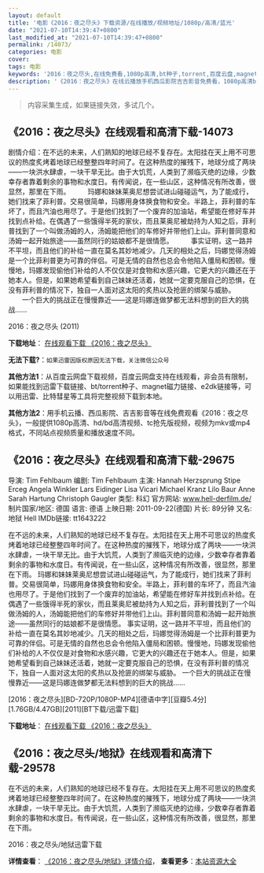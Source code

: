 ```yaml
---
layout: default
title: '电影《2016：夜之尽头》下载资源/在线播放/视频地址/1080p/高清/蓝光'
date: "2021-07-10T14:39:47+0800"
last_modified_at: "2021-07-10T14:39:47+0800"
permalink: /14073/
categories: 电影
cover:
tags: 电影
keywords: '2016：夜之尽头,在线免费看,1080p高清,bt种子,torrent,百度云盘,magnet,磁力链,迅雷下载资源'
description: '《2016：夜之尽头》在线云播放手机西瓜影院吉吉影音免费看，1080p高清bd/hd未删减完整版和tc抢先枪版，mkv/mp4格式，附带bt/torrent种子、magnet/磁力链、百度云盘、网盘资源迅雷下载链接'
---
```


>内容采集生成，如果链接失效，多试几个。


## 《2016：夜之尽头》在线观看和高清下载-14073

剧情介绍：在不远的未来，人们熟知的地球已经不复存在。太阳挂在天上用不可思议的热度炙烤着地球已经整整四年时间了。在这种热度的摧残下，地球分成了两块——一块洪水肆虐，一块干旱无比。由于大饥荒，人类到了濒临灭绝的边缘，少数幸存者靠着剩余的事物和水度日。有传闻说，在一些山区，这种情况有所改善，很显然，那里在下雨。  　　玛娜和妹妹莱奥尼想尝试进山碰碰运气，为了能成行，她们找来了菲利普。交易很简单，玛娜用身体换食物和安全。半路上，菲利普的车坏了，而且汽油也用尽了。于是他们找到了一个废弃的加油站，希望能在修好车并找到点补给。在偶遇了一些饿得半死的家伙，而且莱奥尼被劫持为人知之后，菲利普找到了一个叫做汤姆的人，汤姆能把他们的车修好并带他们上山。菲利普同意和汤姆一起开始旅途——虽然同行的姑娘都不是很情愿。  　　事实证明，这一路并不平坦，而且他们的补给一直在莫名其妙地减少。几天的相处之后，玛娜觉得汤姆是一个比菲利普更为可靠的伴侣。可是无情的自然也总会令他陷入僵局和困顿。慢慢地，玛娜发现偷他们补给的人不仅仅是对食物和水感兴趣，它更大的兴趣还在于她本人。但是，如果她希望看到自己妹妹还活着，她就一定要克服自己的恐惧，在没有菲利普的情况下，独自一人面对这太阳的炙热以及抢匪的绑架与威胁。  　　一个巨大的挑战正在慢慢靠近——这是玛娜连做梦都无法料想到的巨大的挑战……


2016：夜之尽头 (2011)

**下载地址**： [在线观看下载 《2016：夜之尽头》](https://www.btbtdy.me/btdy/dy5436.html) 


**无法下载?**：`如果迅雷因版权原因无法下载，关注微信公众号 `

**其他方法1**：从百度云网盘下载视频，百度云网盘支持在线观看，非会员有限制，如果能找到迅雷下载链接、bt/torrent种子、magnet磁力链接、e2dk链接等，可以用迅雷、比特彗星等工具将完整视频下载到本地。

**其他方法2**：用手机云播、西瓜影院、吉吉影音等在线免费观看《2016：夜之尽头》，一般提供1080p高清、hd/bd高清视频、tc抢先版视频，视频为mkv或mp4格式，不同站点视频质量和播放速度不同。


## 《2016：夜之尽头》在线观看和高清下载-29675

导演: Tim Fehlbaum 编剧: Tim Fehlbaum 主演: Hannah Herzsprung Stipe Erceg Angela Winkler Lars Eidinger Lisa Vicari Michael Kranz Lilo Baur Anne Sarah Hartung Christoph Gaugler 类型: 科幻 官方网站: www.hell-derfilm.de/ 制片国家/地区: 德国 语言: 德语 上映日期: 2011-09-22(德国) 片长: 89分钟 又名: 地狱 Hell IMDb链接: tt1643222

在不远的未来，人们熟知的地球已经不复存在。太阳挂在天上用不可思议的热度炙烤着地球已经整整四年时间了。在这种热度的摧残下，地球分成了两块——一块洪水肆虐，一块干旱无比。由于大饥荒，人类到了濒临灭绝的边缘，少数幸存者靠着剩余的事物和水度日。有传闻说，在一些山区，这种情况有所改善，很显然，那里在下雨。 玛娜和妹妹莱奥尼想尝试进山碰碰运气，为了能成行，她们找来了菲利普。交易很简单，玛娜用身体换食物和安全。半路上，菲利普的车坏了，而且汽油也用尽了。于是他们找到了一个废弃的加油站，希望能在修好车并找到点补给。在偶遇了一些饿得半死的家伙，而且莱奥尼被劫持为人知之后，菲利普找到了一个叫做汤姆的人，汤姆能把他们的车修好并带他们上山。菲利普同意和汤姆一起开始旅途——虽然同行的姑娘都不是很情愿。 事实证明，这一路并不平坦，而且他们的补给一直在莫名其妙地减少。几天的相处之后，玛娜觉得汤姆是一个比菲利普更为可靠的伴侣。可是无情的自然也总会令他陷入僵局和困顿。慢慢地，玛娜发现偷他们补给的人不仅仅是对食物和水感兴趣，它更大的兴趣还在于她本人。但是，如果她希望看到自己妹妹还活着，她就一定要克服自己的恐惧，在没有菲利普的情况下，独自一人面对这太阳的炙热以及抢匪的绑架与威胁。 一个巨大的挑战正在慢慢靠近——这是玛娜连做梦都无法料想到的巨大的挑战……


[2016：夜之尽头][BD-720P/1080P-MP4][德语中字][豆瓣5.4分][1.76GB/4.47GB][2011][BT下载/迅雷下载]

**下载地址**： [在线观看下载 《2016：夜之尽头》](https://www.btdx8.com/torrent/hell_2011.html) 


## 《2016：夜之尽头/地狱》在线观看和高清下载-29578

在不远的未来，人们熟知的地球已经不复存在。太阳挂在天上用不可思议的热度炙烤着地球已经整整四年时间了。在这种热度的摧残下，地球分成了两块——一块洪水肆虐，一块干旱无比。由于大饥荒，人类到了濒临灭绝的边缘，少数幸存者靠着剩余的事物和水度日。有传闻说，在一些山区，这种情况有所改善，很显然，那里在下雨。


2016：夜之尽头/地狱迅雷下载

**详情查看**： [《2016：夜之尽头/地狱》详情介绍](/movie/29578/)， **查看更多**：[本站资源大全](/movie/t/all/)


